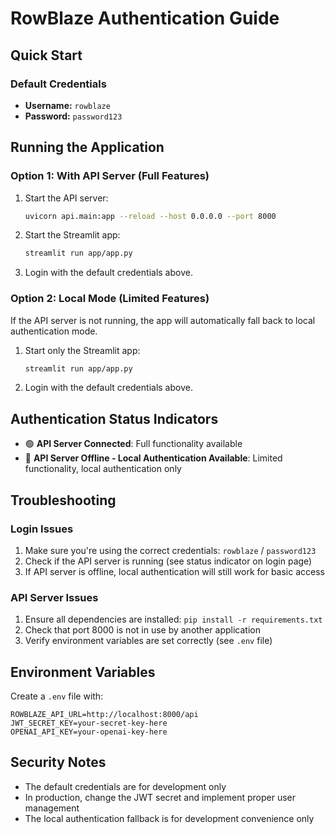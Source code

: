 # RowBlaze Authentication Guide

## Quick Start

### Default Credentials
- **Username:** `rowblaze`
- **Password:** `password123`

## Running the Application

### Option 1: With API Server (Full Features)
1. Start the API server:
   ```bash
   uvicorn api.main:app --reload --host 0.0.0.0 --port 8000
   ```

2. Start the Streamlit app:
   ```bash
   streamlit run app/app.py
   ```

3. Login with the default credentials above.

### Option 2: Local Mode (Limited Features)
If the API server is not running, the app will automatically fall back to local authentication mode.

1. Start only the Streamlit app:
   ```bash
   streamlit run app/app.py
   ```

2. Login with the default credentials above.

## Authentication Status Indicators

- 🟢 **API Server Connected**: Full functionality available
- 🔵 **API Server Offline - Local Authentication Available**: Limited functionality, local authentication only

## Troubleshooting

### Login Issues
1. Make sure you're using the correct credentials: `rowblaze` / `password123`
2. Check if the API server is running (see status indicator on login page)
3. If API server is offline, local authentication will still work for basic access

### API Server Issues
1. Ensure all dependencies are installed: `pip install -r requirements.txt`
2. Check that port 8000 is not in use by another application
3. Verify environment variables are set correctly (see `.env` file)

## Environment Variables

Create a `.env` file with:
```
ROWBLAZE_API_URL=http://localhost:8000/api
JWT_SECRET_KEY=your-secret-key-here
OPENAI_API_KEY=your-openai-key-here
```

## Security Notes

- The default credentials are for development only
- In production, change the JWT secret and implement proper user management
- The local authentication fallback is for development convenience only
